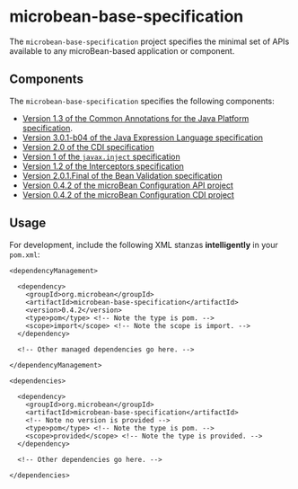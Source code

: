 # microbean-base-specification

The `microbean-base-specification` project specifies the minimal set
of APIs available to any microBean-based application or component.

## Components

The `microbean-base-specification` specifies the following components:

* [Version 1.3 of the Common Annotations for the Java Platform specification][javax-annotations-api].
* [Version 3.0.1-b04 of the Java Expression Language specification][javax-el-api]
* [Version 2.0 of the CDI specification][cdi-api]
* [Version 1 of the `javax.inject` specification][javax-inject]
* [Version 1.2 of the Interceptors specification][javax-interceptor-api]
* [Version 2.0.1.Final of the Bean Validation specification][bean-validation]
* [Version 0.4.2 of the microBean Configuration API project][microbean-configuration-api]
* [Version 0.4.2 of the microBean Configuration CDI project][microbean-configuration-cdi]

## Usage

For development, include the following XML stanzas **intelligently**
in your `pom.xml`:

    <dependencyManagement>

      <dependency>
        <groupId>org.microbean</groupId>
        <artifactId>microbean-base-specification</artifactId>
        <version>0.4.2</version>
        <type>pom</type> <!-- Note the type is pom. -->
        <scope>import</scope> <!-- Note the scope is import. -->
      </dependency>
      
      <!-- Other managed dependencies go here. -->
      
    </dependencyManagement>
    
    <dependencies>
    
      <dependency>
        <groupId>org.microbean</groupId>
        <artifactId>microbean-base-specification</artifactId>
        <!-- Note no version is provided -->
        <type>pom</type> <!-- Note the type is pom. -->
        <scope>provided</scope> <!-- Note the type is provided. -->
      </dependency>

      <!-- Other dependencies go here. -->

    </dependencies>

[javax-annotations-api]: https://jcp.org/en/jsr/detail?id=250
[javax-el-api]: https://jcp.org/en/jsr/detail?id=341
[cdi-api]: http://www.cdi-spec.org/download/ 
[javax-inject]: http://javax-inject.github.io/javax-inject/
[javax-interceptor-api]: https://jcp.org/en/jsr/detail?id=318
[bean-validation]: http://beanvalidation.org/2.0/
[microbean-configuration-api]: https://microbean.github.io/microbean-configuration-api/
[microbean-configuration-cdi]: https://microbean.github.io/microbean-configuration-cdi/
